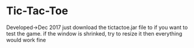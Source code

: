 # Tic-Tac-Toe 
Developed->Dec 2017
just download the tictactoe.jar file to if you want to test the game.
if the window is shrinked, try to resize it then everything would work fine
